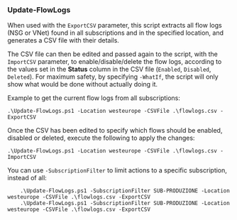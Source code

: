 ### Update-FlowLogs

When used with the `ExportCSV` parameter, this script extracts all flow logs (NSG or VNet) found in all subscriptions and in the specified location, and generates a CSV file with their details.

The CSV file can then be edited and passed again to the script, with the `ImportCSV` parameter,  to enable/disable/delete the flow logs, according to the values set in the **Status** column in the CSV file (`Enabled`, `Disabled`, `Deleted`). For maximum safety, by specifying `-WhatIf`, the script will only show what would be done without actually doing it.

Example to get the current flow logs from all subscriptions:

    .\Update-FlowLogs.ps1 -Location westeurope -CSVFile .\flowlogs.csv -ExportCSV

Once the CSV has been edited to specify which flows should be enabled, disabled or deleted, execute the following to apply the changes:

    .\Update-FlowLogs.ps1 -Location westeurope -CSVFile .\flowlogs.csv -ImportCSV

You can use `-SubscriptionFilter` <subscription name> to limit actions to a specific subscription, instead of all:

        .\Update-FlowLogs.ps1 -SubscriptionFilter SUB-PRODUZIONE -Location westeurope -CSVFile .\flowlogs.csv -ExportCSV
        .\Update-FlowLogs.ps1 -SubscriptionFilter SUB-PRODUZIONE -Location westeurope -CSVFile .\flowlogs.csv -ExportCSV


